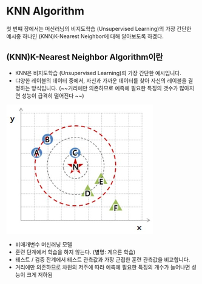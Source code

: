# KNN Algorithm
첫 번쨰 장에서는 머신러닝의 비지도학습 (Unsupervised Learning)의 가장 간단한 예시중 하나인 (KNN)K-Nearest Neighbor에 대해 알아보도록 하겠다.

## (KNN)K-Nearest Neighbor Algorithm이란
* KNN은 비지도학습 (Unsupervised Learning)릐 가장 간단한 예시입니다.
* 댜양한 레이블의 데이터 중에서, 자신과 가까운 데이터를 찾아 자신의 레이블을 결정하는 방식입니다. (~~거리에만 의존하므로 예즉에 필요한 특징의 갯수가 많아지면 성능이 급격히 떨어진다 ~~)

![CNNpicture](https://github.com/minecode0606/minecode0606/blob/main/images/Python_Machine_Learning/KNN(K_Nearest_Neighbor)/%EB%8B%A4%EC%9A%B4%EB%A1%9C%EB%93%9C.jfif)  

  
* 비매개변수 머신러닝 모델
* 훈련 단계에서 학습을 하지 않는다. (별명: 게으른 학습)
* 테스트 / 검증 잔계에서 테스트 관측값과 가장 근접한 훈련 관측값을 비교합니다.
* 거리에만 의존하므로 차원의 저주에 따라 예측에 필요한 특징의 개수가 늘어나면 성능이 크게 저하됨



